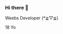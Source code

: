 ### Hi there 👋

Weebs Developer (*≧▽≦)

18 Yo
<!--
https://mega.nz/file/by4VwKKT#8O4nRRzmhQSWUiLHApQgfHYOuVZ-OyIRcrPomKLyK0g
email colorlib: peyej20099@giratex.com
kv8zz9uc


**Hbz-Dev/Hbz-Dev** is a ✨ _special_ ✨ repository because its `README.md` (this file) appears on your GitHub profile.

Here are some ideas to get you started:

- 🔭 I’m currently working on ...
- 🌱 I’m currently learning ...
- 👯 I’m looking to collaborate on ...
- 🤔 I’m looking for help with ...
- 💬 Ask me about ...
- 📫 How to reach me: ...
- 😄 Pronouns: ...
- ⚡ Fun fact: ...
-->
